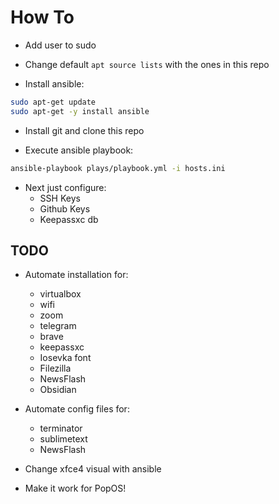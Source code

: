 # How To

- Add user to sudo

- Change default `apt source lists` with the ones in this repo

- Install ansible:

```bash
sudo apt-get update
sudo apt-get -y install ansible
```

- Install git and clone this repo

- Execute ansible playbook:

```bash
ansible-playbook plays/playbook.yml -i hosts.ini
```

- Next just configure:
	- SSH Keys
	- Github Keys
	- Keepassxc db

## TODO

- Automate installation for:
	- virtualbox
	- wifi
	- zoom
	- telegram
	- brave
	- keepassxc
	- Iosevka font
	- Filezilla
	- NewsFlash
	- Obsidian

- Automate config files for:
	- terminator
	- sublimetext
	- NewsFlash

- Change xfce4 visual with ansible
- Make it work for PopOS!